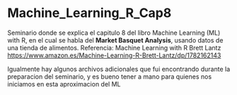 # Machine_Learning_R_Cap8
Seminario donde se explica el capitulo 8 del libro Machine Learning (ML) with R, en el cual se habla del **Market Basquet Analysis**, usando datos de una tienda de alimentos.
Referencia: Machine Learning with R Brett Lantz https://www.amazon.es/Machine-Learning-R-Brett-Lantz/dp/1782162143

Igualmente hay algunos archivos adicionales que fui encontrando durante la preparacion del seminario, y es bueno tener a mano para quienes nos iniciamos en esta aproximacion del ML
